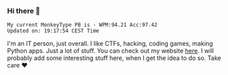 ### Hi there 👋
<!-- PB START -->
```
My current MonkeyType PB is - WPM:94.21 Acc:97.42
Updated on: 19:17:54 CEST Time
```
<!-- PB END -->
I'm an IT person, just overall. I like CTFs, hacking, coding games, making Python apps. Just a lot of stuff.
You can check out my website [here](https://skill3472.github.io/).
I will probably add some interesting stuff here, when I get the idea to do so. Take care ❤️
